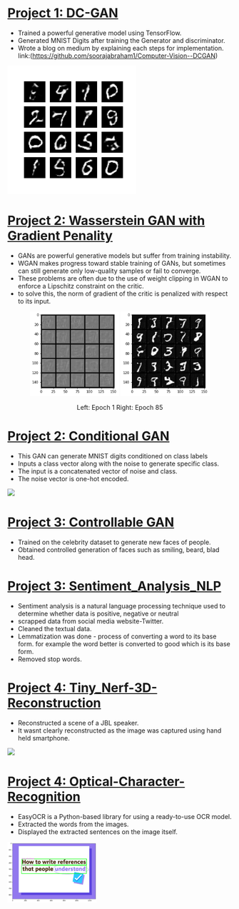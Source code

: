 
# [Project 1: DC-GAN](https://github.com/soorajabraham1/Computer-Vision--DCGAN) 
* Trained a powerful generative model using TensorFlow. 
* Generated MNIST Digits after training the Generator and discriminator. 
* Wrote a blog on medium by explaining each steps for implementation. link:(https://github.com/soorajabraham1/Computer-Vision--DCGAN) 


![](/images/mnist.png)

# [Project 2: Wasserstein GAN with Gradient Penality](https://github.com/soorajabraham1/Computer-Vision--DCGAN) 
* GANs are powerful generative models but suffer from training instability.
* WGAN makes progress toward stable training of GANs, but sometimes can still generate only low-quality samples or fail to converge.
* These problems are often due to the use of weight clipping in WGAN to enforce a Lipschitz constraint on the critic.
* to solve this, the norm of gradient of the critic is penalized with respect to its input.
<p align="center">
    <img src="/images/W-GAN_epoch_1.png" width="200"\>
    <img src="/images/W-GAN_epoch_85.png" width="200"\>
</p>
<p align="center">
    Left: Epoch 1     Right: Epoch 85
</p>


# [Project 2: Conditional GAN](https://github.com/PlayingNumbers/ball_image_classifier) 
* This GAN can generate MNIST digits conditioned on class labels
* Inputs a class vector along with the noise to generate specific class. 
* The input is a concatenated vector of noise and class. 
* The noise vector is one-hot encoded.

![](/images/matrix_results.png)


# [Project 3: Controllable GAN](https://github.com/PlayingNumbers/ball_image_classifier) 
* Trained on the celebrity dataset to generate new faces of people. 
* Obtained controlled generation of faces such as smiling, beard, blad head.

# [Project 3: Sentiment_Analysis_NLP](https://github.com/PlayingNumbers/ball_image_classifier) 
* Sentiment analysis is a natural language processing technique used to determine whether data is positive, negative or neutral
* scrapped data from social media website-Twitter.
* Cleaned the textual data.
* Lemmatization was done - process of converting a word to its base form. for example the word better is converted to good which is its base form.
* Removed stop words.

# [Project 4: Tiny_Nerf-3D-Reconstruction](https://github.com/soorajabraham1/Tiny_Nerf-3D-Reconstruction) 
* Reconstructed a scene of a JBL speaker.
* It wasnt clearly reconstructed as the image was captured using hand held smartphone.

![](/images/JBL.gif)


# [Project 4: Optical-Character-Recognition](https://github.com/soorajabraham1/Optical-Character-Recognition-with-EasyOCR-PyTorch) 
* EasyOCR is a Python-based library for using a ready-to-use OCR model.
* Extracted the words from the images.
* Displayed the extracted sentences on the image itself.
<p align="left">
    <img src="/images/ocr.png" width="200"\>
</p>


